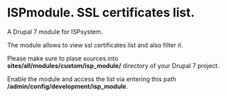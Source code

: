 # ISPmodule. SSL certificates list.

A Drupal 7 module for ISPsystem.

The module allows to view ssl certificates list and also filter it.

Please make sure to plase sources into **sites/all/modules/custom/isp_module/** directory of your Drupal 7 project.

Enable the module and access the list via entering this path **/admin/config/development/isp_module**.